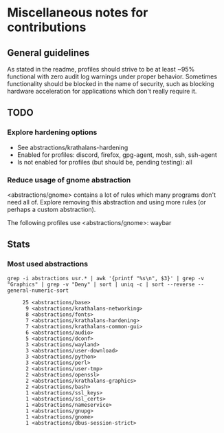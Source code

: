 # Miscellaneous notes for contributions

## General guidelines
As stated in the readme, profiles should strive to be at least ~95% functional with zero audit log warnings under proper behavior. Sometimes functionality should be blocked in the name of security, such as blocking hardware acceleration for applications which don't really require it.

## TODO
### Explore hardening options
- See abstractions/krathalans-hardening
- Enabled for profiles: discord, firefox, gpg-agent, mosh, ssh, ssh-agent
- Is not enabled for profiles (but should be, pending testing): all

### Reduce usage of gnome abstraction
<abstractions/gnome> contains a lot of rules which many programs don't need all of. Explore removing this abstraction and using more rules (or perhaps a custom abstraction).

The following profiles use <abstractions/gnome>: waybar

## Stats
### Most used abstractions
`grep -i abstractions usr.* | awk '{printf "%s\n", $3}' | grep -v "Graphics" | grep -v "Deny" | sort | uniq -c | sort --reverse --general-numeric-sort`

```
     25 <abstractions/base>
      9 <abstractions/krathalans-networking>
      8 <abstractions/fonts>
      7 <abstractions/krathalans-hardening>
      7 <abstractions/krathalans-common-gui>
      6 <abstractions/audio>
      5 <abstractions/dconf>
      3 <abstractions/wayland>
      3 <abstractions/user-download>
      3 <abstractions/python>
      3 <abstractions/perl>
      2 <abstractions/user-tmp>
      2 <abstractions/openssl>
      2 <abstractions/krathalans-graphics>
      2 <abstractions/bash>
      1 <abstractions/ssl_keys>
      1 <abstractions/ssl_certs>
      1 <abstractions/nameservice>
      1 <abstractions/gnupg>
      1 <abstractions/gnome>
      1 <abstractions/dbus-session-strict>
```
